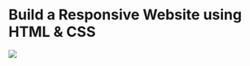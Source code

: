# Build a Responsive Website using HTML & CSS 
<img src="https://github.com/angyacine/suchi/assets/72498168/14a3b7a2-2989-4a65-b2ca-6c50d2e30c88" />
